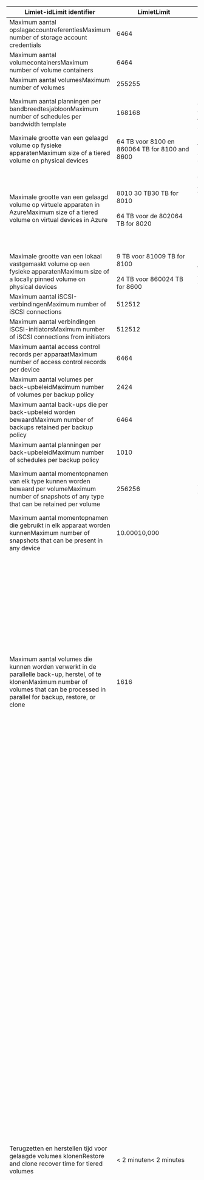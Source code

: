 <!--author=alkohli last changed: 12/15/15-->

| <span data-ttu-id="bdf70-101">Limiet-id</span><span class="sxs-lookup"><span data-stu-id="bdf70-101">Limit identifier</span></span> | <span data-ttu-id="bdf70-102">Limiet</span><span class="sxs-lookup"><span data-stu-id="bdf70-102">Limit</span></span> | <span data-ttu-id="bdf70-103">Opmerkingen</span><span class="sxs-lookup"><span data-stu-id="bdf70-103">Comments</span></span> |
| --- | --- | --- |
| <span data-ttu-id="bdf70-104">Maximum aantal opslagaccountreferenties</span><span class="sxs-lookup"><span data-stu-id="bdf70-104">Maximum number of storage account credentials</span></span> |<span data-ttu-id="bdf70-105">64</span><span class="sxs-lookup"><span data-stu-id="bdf70-105">64</span></span> | |
| <span data-ttu-id="bdf70-106">Maximum aantal volumecontainers</span><span class="sxs-lookup"><span data-stu-id="bdf70-106">Maximum number of volume containers</span></span> |<span data-ttu-id="bdf70-107">64</span><span class="sxs-lookup"><span data-stu-id="bdf70-107">64</span></span> | |
| <span data-ttu-id="bdf70-108">Maximum aantal volumes</span><span class="sxs-lookup"><span data-stu-id="bdf70-108">Maximum number of volumes</span></span> |<span data-ttu-id="bdf70-109">255</span><span class="sxs-lookup"><span data-stu-id="bdf70-109">255</span></span> | |
| <span data-ttu-id="bdf70-110">Maximum aantal planningen per bandbreedtesjabloon</span><span class="sxs-lookup"><span data-stu-id="bdf70-110">Maximum number of schedules per bandwidth template</span></span> |<span data-ttu-id="bdf70-111">168</span><span class="sxs-lookup"><span data-stu-id="bdf70-111">168</span></span> |<span data-ttu-id="bdf70-112">Een planning voor elk uur wordt elke dag van de week (24 * 7).</span><span class="sxs-lookup"><span data-stu-id="bdf70-112">A schedule for every hour, every day of the week (24*7).</span></span> |
| <span data-ttu-id="bdf70-113">Maximale grootte van een gelaagd volume op fysieke apparaten</span><span class="sxs-lookup"><span data-stu-id="bdf70-113">Maximum size of a tiered volume on physical devices</span></span> |<span data-ttu-id="bdf70-114">64 TB voor 8100 en 8600</span><span class="sxs-lookup"><span data-stu-id="bdf70-114">64 TB for 8100 and 8600</span></span> |<span data-ttu-id="bdf70-115">8100 en 8600 zijn fysieke apparaten.</span><span class="sxs-lookup"><span data-stu-id="bdf70-115">8100 and 8600 are physical devices.</span></span> |
| <span data-ttu-id="bdf70-116">Maximale grootte van een gelaagd volume op virtuele apparaten in Azure</span><span class="sxs-lookup"><span data-stu-id="bdf70-116">Maximum size of a tiered volume on virtual devices in Azure</span></span> |<span data-ttu-id="bdf70-117">8010 30 TB</span><span class="sxs-lookup"><span data-stu-id="bdf70-117">30 TB for 8010</span></span> <br></br> <span data-ttu-id="bdf70-118">64 TB voor de 8020</span><span class="sxs-lookup"><span data-stu-id="bdf70-118">64 TB for 8020</span></span> |<span data-ttu-id="bdf70-119">8010 als de 8020 zijn virtuele apparaten in Azure die gebruikmaken van Standard-opslag- en Premium-opslag respectievelijk.</span><span class="sxs-lookup"><span data-stu-id="bdf70-119">8010 and 8020 are virtual devices in Azure that use Standard Storage and Premium Storage respectively.</span></span> |
| <span data-ttu-id="bdf70-120">Maximale grootte van een lokaal vastgemaakt volume op een fysieke apparaten</span><span class="sxs-lookup"><span data-stu-id="bdf70-120">Maximum size of a locally pinned volume on physical devices</span></span> |<span data-ttu-id="bdf70-121">9 TB voor 8100</span><span class="sxs-lookup"><span data-stu-id="bdf70-121">9 TB for 8100</span></span> <br></br> <span data-ttu-id="bdf70-122">24 TB voor 8600</span><span class="sxs-lookup"><span data-stu-id="bdf70-122">24 TB for 8600</span></span> |<span data-ttu-id="bdf70-123">8100 en 8600 zijn fysieke apparaten.</span><span class="sxs-lookup"><span data-stu-id="bdf70-123">8100 and 8600 are physical devices.</span></span> |
| <span data-ttu-id="bdf70-124">Maximum aantal iSCSI-verbindingen</span><span class="sxs-lookup"><span data-stu-id="bdf70-124">Maximum number of iSCSI connections</span></span> |<span data-ttu-id="bdf70-125">512</span><span class="sxs-lookup"><span data-stu-id="bdf70-125">512</span></span> | |
| <span data-ttu-id="bdf70-126">Maximum aantal verbindingen iSCSI-initiators</span><span class="sxs-lookup"><span data-stu-id="bdf70-126">Maximum number of iSCSI connections from initiators</span></span> |<span data-ttu-id="bdf70-127">512</span><span class="sxs-lookup"><span data-stu-id="bdf70-127">512</span></span> | |
| <span data-ttu-id="bdf70-128">Maximum aantal access control records per apparaat</span><span class="sxs-lookup"><span data-stu-id="bdf70-128">Maximum number of access control records per device</span></span> |<span data-ttu-id="bdf70-129">64</span><span class="sxs-lookup"><span data-stu-id="bdf70-129">64</span></span> | |
| <span data-ttu-id="bdf70-130">Maximum aantal volumes per back-upbeleid</span><span class="sxs-lookup"><span data-stu-id="bdf70-130">Maximum number of volumes per backup policy</span></span> |<span data-ttu-id="bdf70-131">24</span><span class="sxs-lookup"><span data-stu-id="bdf70-131">24</span></span> | |
| <span data-ttu-id="bdf70-132">Maximum aantal back-ups die per back-upbeleid worden bewaard</span><span class="sxs-lookup"><span data-stu-id="bdf70-132">Maximum number of backups retained per backup policy</span></span> |<span data-ttu-id="bdf70-133">64</span><span class="sxs-lookup"><span data-stu-id="bdf70-133">64</span></span> | |
| <span data-ttu-id="bdf70-134">Maximum aantal planningen per back-upbeleid</span><span class="sxs-lookup"><span data-stu-id="bdf70-134">Maximum number of schedules per backup policy</span></span> |<span data-ttu-id="bdf70-135">10</span><span class="sxs-lookup"><span data-stu-id="bdf70-135">10</span></span> | |
| <span data-ttu-id="bdf70-136">Maximum aantal momentopnamen van elk type kunnen worden bewaard per volume</span><span class="sxs-lookup"><span data-stu-id="bdf70-136">Maximum number of snapshots of any type that can be retained per volume</span></span> |<span data-ttu-id="bdf70-137">256</span><span class="sxs-lookup"><span data-stu-id="bdf70-137">256</span></span> |<span data-ttu-id="bdf70-138">Dit omvat lokale momentopnamen en cloud worden opgeslagen.</span><span class="sxs-lookup"><span data-stu-id="bdf70-138">This includes local snapshots and cloud snapshots.</span></span> |
| <span data-ttu-id="bdf70-139">Maximum aantal momentopnamen die gebruikt in elk apparaat worden kunnen</span><span class="sxs-lookup"><span data-stu-id="bdf70-139">Maximum number of snapshots that can be present in any device</span></span> |<span data-ttu-id="bdf70-140">10.000</span><span class="sxs-lookup"><span data-stu-id="bdf70-140">10,000</span></span> | |
| <span data-ttu-id="bdf70-141">Maximum aantal volumes die kunnen worden verwerkt in de parallelle back-up, herstel, of te klonen</span><span class="sxs-lookup"><span data-stu-id="bdf70-141">Maximum number of volumes that can be processed in parallel for backup, restore, or clone</span></span> |<span data-ttu-id="bdf70-142">16</span><span class="sxs-lookup"><span data-stu-id="bdf70-142">16</span></span> |<ul><li><span data-ttu-id="bdf70-143">Als er meer dan 16 volumes, worden deze opeenvolgend verwerkt verwerking sleuven beschikbaar komen.</span><span class="sxs-lookup"><span data-stu-id="bdf70-143">If there are more than 16 volumes, they will be processed sequentially as processing slots become available.</span></span></li><li><span data-ttu-id="bdf70-144">Nieuwe back-ups van een kloon of een herstelde gelaagd volume is pas mogelijk nadat de bewerking is voltooid.</span><span class="sxs-lookup"><span data-stu-id="bdf70-144">New backups of a cloned or a restored tiered volume cannot occur until the operation is finished.</span></span> <span data-ttu-id="bdf70-145">Back-ups zijn echter voor een lokaal volume nadat het volume online is toegestaan.</span><span class="sxs-lookup"><span data-stu-id="bdf70-145">However, for a local volume, backups are allowed after the volume is online.</span></span></li></ul> |
| <span data-ttu-id="bdf70-146">Terugzetten en herstellen tijd voor gelaagde volumes klonen</span><span class="sxs-lookup"><span data-stu-id="bdf70-146">Restore and clone recover time for tiered volumes</span></span> |<span data-ttu-id="bdf70-147">< 2 minuten</span><span class="sxs-lookup"><span data-stu-id="bdf70-147">< 2 minutes</span></span> |<ul><li><span data-ttu-id="bdf70-148">Het volume wordt beschikbaar gesteld binnen twee minuten na het terugzetten of kloon bewerking, ongeacht de grootte van het volume.</span><span class="sxs-lookup"><span data-stu-id="bdf70-148">The volume is made available within 2 minutes of restore or clone operation, regardless of the volume size.</span></span></li><li><span data-ttu-id="bdf70-149">De prestaties van het volume is mogelijk in eerste instantie langzamer dan normaal omdat de meeste van de gegevens en metagegevens zich nog steeds in de cloud.</span><span class="sxs-lookup"><span data-stu-id="bdf70-149">The volume performance may initially be slower than normal as most of the data and metadata still resides in the cloud.</span></span> <span data-ttu-id="bdf70-150">Prestaties kan verhogen als gegevensstromen vanuit de cloud naar het StorSimple-apparaat.</span><span class="sxs-lookup"><span data-stu-id="bdf70-150">Performance may increase as data flows from the cloud to the StorSimple device.</span></span></li><li><span data-ttu-id="bdf70-151">De totale tijd voor het downloaden van metagegevens is afhankelijk van de grootte van het toegewezen.</span><span class="sxs-lookup"><span data-stu-id="bdf70-151">The total time to download metadata depends on the allocated volume size.</span></span> <span data-ttu-id="bdf70-152">Metagegevens is automatisch in het apparaat op de achtergrond op de frequentie van 5 minuten per TB aan volumegegevens toegewezen gebracht.</span><span class="sxs-lookup"><span data-stu-id="bdf70-152">Metadata is automatically brought into the device in the background at the rate of 5 minutes per TB of allocated volume data.</span></span> <span data-ttu-id="bdf70-153">Deze snelheid kan worden beïnvloed door internetbandbreedte naar de cloud.</span><span class="sxs-lookup"><span data-stu-id="bdf70-153">This rate may be affected by Internet bandwidth to the cloud.</span></span></li><li><span data-ttu-id="bdf70-154">Het terugzetten of de kloonbewerking is voltooid als alle metagegevens op het apparaat is.</span><span class="sxs-lookup"><span data-stu-id="bdf70-154">The restore or clone operation is complete when all the metadata is on the device.</span></span></li><li><span data-ttu-id="bdf70-155">Back-upbewerkingen kunnen niet worden uitgevoerd totdat het herstel of de kloonbewerking is volledig is voltooid.</span><span class="sxs-lookup"><span data-stu-id="bdf70-155">Backup operations cannot be performed until the restore or clone operation is fully complete.</span></span> |
| <span data-ttu-id="bdf70-156">Herstel de tijd voor lokaal vastgemaakte volumes herstellen</span><span class="sxs-lookup"><span data-stu-id="bdf70-156">Restore recover time for locally pinned volumes</span></span> |<span data-ttu-id="bdf70-157">< 2 minuten</span><span class="sxs-lookup"><span data-stu-id="bdf70-157">< 2 minutes</span></span> |<ul><li><span data-ttu-id="bdf70-158">Het volume wordt beschikbaar gesteld binnen twee minuten na de herstelbewerking, ongeacht de grootte van het volume.</span><span class="sxs-lookup"><span data-stu-id="bdf70-158">The volume is made available within 2 minutes of the restore operation, regardless of the volume size.</span></span></li><li><span data-ttu-id="bdf70-159">De prestaties van het volume is mogelijk in eerste instantie langzamer dan normaal omdat de meeste van de gegevens en metagegevens zich nog steeds in de cloud.</span><span class="sxs-lookup"><span data-stu-id="bdf70-159">The volume performance may initially be slower than normal as most of the data and metadata still resides in the cloud.</span></span> <span data-ttu-id="bdf70-160">Prestaties kan verhogen als gegevensstromen vanuit de cloud naar het StorSimple-apparaat.</span><span class="sxs-lookup"><span data-stu-id="bdf70-160">Performance may increase as data flows from the cloud to the StorSimple device.</span></span></li><li><span data-ttu-id="bdf70-161">De totale tijd voor het downloaden van metagegevens is afhankelijk van de grootte van het toegewezen.</span><span class="sxs-lookup"><span data-stu-id="bdf70-161">The total time to download metadata depends on the allocated volume size.</span></span> <span data-ttu-id="bdf70-162">Metagegevens is automatisch in het apparaat op de achtergrond op de frequentie van 5 minuten per TB aan volumegegevens toegewezen gebracht.</span><span class="sxs-lookup"><span data-stu-id="bdf70-162">Metadata is automatically brought into the device in the background at the rate of 5 minutes per TB of allocated volume data.</span></span> <span data-ttu-id="bdf70-163">Deze snelheid kan worden beïnvloed door internetbandbreedte naar de cloud.</span><span class="sxs-lookup"><span data-stu-id="bdf70-163">This rate may be affected by Internet bandwidth to the cloud.</span></span></li><li><span data-ttu-id="bdf70-164">In tegenstelling tot gelaagde volumes, in het geval van lokaal vastgemaakte volumes wordt het volumegegevens ook lokaal gedownload op het apparaat.</span><span class="sxs-lookup"><span data-stu-id="bdf70-164">Unlike tiered volumes, in the case of locally pinned volumes, the volume data is also downloaded locally on the device.</span></span> <span data-ttu-id="bdf70-165">De herstelbewerking is voltooid wanneer alle gegevens op het volume is ingesteld op het apparaat.</span><span class="sxs-lookup"><span data-stu-id="bdf70-165">The restore operation is complete when all the volume data has been brought to the device.</span></span></li><li><span data-ttu-id="bdf70-166">De herstelbewerkingen mogelijk lang en de totale tijd om het herstelpunt hangen af van de grootte van de betreffende lokale volume, de Internet-bandbreedte en de bestaande gegevens op het apparaat.</span><span class="sxs-lookup"><span data-stu-id="bdf70-166">The restore operations may be long and the total time to complete the restore will depend on the size of the provisioned local volume, your Internet bandwidth and the existing data on the device.</span></span> <span data-ttu-id="bdf70-167">Back-upbewerkingen op de lokaal vastgemaakt volume zijn toegestaan terwijl de herstelbewerking uitgevoerd wordt.</span><span class="sxs-lookup"><span data-stu-id="bdf70-167">Backup operations on the locally pinned volume are allowed while the restore operation is in progress.</span></span> |
| <span data-ttu-id="bdf70-168">Beschikbaarheid van thin-herstel</span><span class="sxs-lookup"><span data-stu-id="bdf70-168">Thin-restore availability</span></span> |<span data-ttu-id="bdf70-169">Laatste failover</span><span class="sxs-lookup"><span data-stu-id="bdf70-169">Last failover</span></span> | |
| <span data-ttu-id="bdf70-170">Maximum aantal clients lezen/schrijven doorvoer (wanneer geleverd vanuit de SSD-laag) *</span><span class="sxs-lookup"><span data-stu-id="bdf70-170">Maximum client read/write throughput (when served from the SSD tier)*</span></span> |<span data-ttu-id="bdf70-171">920/720 MB/s met een enkele 10GbE netwerkinterface</span><span class="sxs-lookup"><span data-stu-id="bdf70-171">920/720 MB/s with a single 10GbE network interface</span></span> |<span data-ttu-id="bdf70-172">Maximaal 2 x met MPIO en twee netwerkinterfaces.</span><span class="sxs-lookup"><span data-stu-id="bdf70-172">Up to 2x with MPIO and two network interfaces.</span></span> |
| <span data-ttu-id="bdf70-173">Maximum aantal clients lezen/schrijven doorvoer (wanneer geleverd vanuit de HDD-laag) *</span><span class="sxs-lookup"><span data-stu-id="bdf70-173">Maximum client read/write throughput (when served from the HDD tier)*</span></span> |<span data-ttu-id="bdf70-174">120/250 MB/s</span><span class="sxs-lookup"><span data-stu-id="bdf70-174">120/250 MB/s</span></span> | |
| <span data-ttu-id="bdf70-175">Maximum aantal clients lezen/schrijven doorvoer (wanneer geleverd vanuit de cloudlaag) *</span><span class="sxs-lookup"><span data-stu-id="bdf70-175">Maximum client read/write throughput (when served from the cloud tier)*</span></span> |<span data-ttu-id="bdf70-176">11/41 MB/s</span><span class="sxs-lookup"><span data-stu-id="bdf70-176">11/41 MB/s</span></span> |<span data-ttu-id="bdf70-177">Lees doorvoer is afhankelijk van clients genereren en bijhouden van voldoende i/o-wachtrijdiepte.</span><span class="sxs-lookup"><span data-stu-id="bdf70-177">Read throughput depends on clients generating and maintaining sufficient I/O queue depth.</span></span> |

<span data-ttu-id="bdf70-178">&#42; Maximale doorvoer per i/o-type is gemeten met 100 procent lezen en schrijven van 100 procent scenario's.</span><span class="sxs-lookup"><span data-stu-id="bdf70-178">&#42; Maximum throughput per I/O type was measured with 100 percent read and 100 percent write scenarios.</span></span> <span data-ttu-id="bdf70-179">Werkelijke doorvoer mogelijk lager en is afhankelijk van i/o mix en de voorwaarden.</span><span class="sxs-lookup"><span data-stu-id="bdf70-179">Actual throughput may be lower and depends on I/O mix and network conditions.</span></span>

